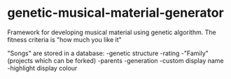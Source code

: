 # genetic-musical-material-generator
Framework for developing musical material using genetic algorithm. The fitness criteria is "how much you like it"

"Songs" are stored in a database:
-genetic structure
-rating
-"Family" (projects which can be forked)
-parents
-generation
-custom display name
-highlight display colour


